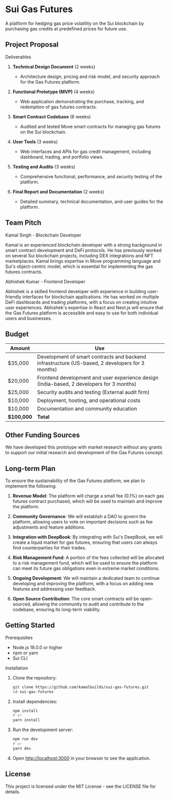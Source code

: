 # Sui Gas Futures

A platform for hedging gas price volatility on the Sui blockchain by purchasing gas credits at predefined prices for future use.

## Project Proposal

Deliverables

1. **Technical Design Document** (2 weeks)
   - Architecture design, pricing and risk model, and security approach for the Gas Futures platform.

2. **Functional Prototype (MVP)** (4 weeks)
   - Web application demonstrating the purchase, tracking, and redemption of gas futures contracts.

3. **Smart Contract Codebase** (6 weeks)
   - Audited and tested Move smart contracts for managing gas futures on the Sui blockchain.

4. **User Tools** (3 weeks)
   - Web interfaces and APIs for gas credit management, including dashboard, trading, and portfolio views.

5. **Testing and Audits** (3 weeks)
   - Comprehensive functional, performance, and security testing of the platform.

6. **Final Report and Documentation** (2 weeks)
   - Detailed summary, technical documentation, and user guides for the platform.

## Team Pitch

Kamal Singh - Blockchain Developer

Kamal is an experienced blockchain developer with a strong background in smart contract development and DeFi protocols. He has previously worked on several Sui blockchain projects, including DEX integrations and NFT marketplaces. Kamal brings expertise in Move programming language and Sui's object-centric model, which is essential for implementing the gas futures contracts.

Abhishek Kumar - Frontend Developer

Abhishek is a skilled frontend developer with experience in building user-friendly interfaces for blockchain applications. He has worked on multiple DeFi dashboards and trading platforms, with a focus on creating intuitive user experiences. Abhishek's expertise in React and Next.js will ensure that the Gas Futures platform is accessible and easy to use for both individual users and businesses.

## Budget

| Amount | Use |
|--------|-----|
| $35,000 | Development of smart contracts and backend infrastructure (US-based, 2 developers for 3 months) |
| $20,000 | Frontend development and user experience design (India-based, 2 developers for 3 months) |
| $25,000 | Security audits and testing (External audit firm) |
| $10,000 | Deployment, hosting, and operational costs |
| $10,000 | Documentation and community education |
| **$100,000** | **Total** |

## Other Funding Sources

We have developed this prototype with market research without any grants to support our initial research and development of the Gas Futures concept.

## Long-term Plan

To ensure the sustainability of the Gas Futures platform, we plan to implement the following:

1. **Revenue Model**: The platform will charge a small fee (0.1%) on each gas futures contract purchased, which will be used to maintain and improve the platform.

2. **Community Governance**: We will establish a DAO to govern the platform, allowing users to vote on important decisions such as fee adjustments and feature additions.

3. **Integration with DeepBook**: By integrating with Sui's DeepBook, we will create a liquid market for gas futures, ensuring that users can always find counterparties for their trades.

4. **Risk Management Fund**: A portion of the fees collected will be allocated to a risk management fund, which will be used to ensure the platform can meet its future gas obligations even in extreme market conditions.

5. **Ongoing Development**: We will maintain a dedicated team to continue developing and improving the platform, with a focus on adding new features and addressing user feedback.

6. **Open Source Contribution**: The core smart contracts will be open-sourced, allowing the community to audit and contribute to the codebase, ensuring its long-term viability.

## Getting Started

Prerequisites

- Node.js 18.0.0 or higher
- npm or yarn
- Sui CLI

Installation

1. Clone the repository:
   ```bash
   git clone https://github.com/kamalbuilds/sui-gas-futures.git
   cd sui-gas-futures
   ```

2. Install dependencies:
   ```bash
   npm install
   # or
   yarn install
   ```

3. Run the development server:
   ```bash
   npm run dev
   # or
   yarn dev
   ```

4. Open [http://localhost:3000](http://localhost:3000) in your browser to see the application.

## License

This project is licensed under the MIT License - see the LICENSE file for details.
